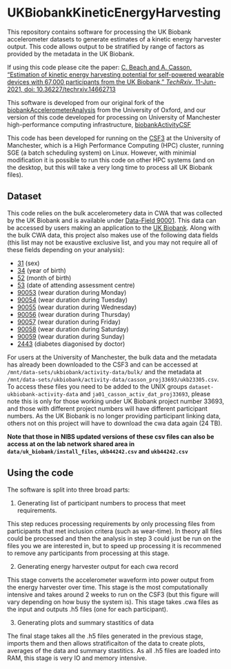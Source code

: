 # UKBiobankKineticEnergyHarvesting
This repository contains software for processing the UK Biobank accelerometer datasets to generate estimates of a kinetic energy harvester output. This code allows output to be stratified by range of factors as provided by the metadata in the UK Biobank.

If using this code please cite the paper:
[C. Beach and A. Casson, “Estimation of kinetic energy harvesting potential for self-powered wearable devices with 67,000 participants from the UK Biobank,” *TechRxiv*, 11-Jun-2021, doi: 10.36227/techrxiv.14662713](https://doi.org/10.36227/techrxiv.14662713)

This software is developed from our original fork of the [biobankAccelerometerAnalysis](https://github.com/activityMonitoring/biobankAccelerometerAnalysis) from the University of Oxford, and our version of this code developed for processing on University of Manchester high-performance computing infrastructure, [biobankActivityCSF](https://github.com/CASSON-LAB/BiobankActivityCSF)

This code has been developed for running on the [CSF3](http://ri.itservices.manchester.ac.uk/csf3/) at the University of Manchester, which is a High Performance Computing (HPC) cluster, running SGE (a batch scheduling system) on Linux. However, with minimial modification it is possible to run this code on other HPC systems (and on the desktop, but this will take a very long time to process all UK Biobank files).

## Dataset
This code relies on the bulk accelerometery data in CWA that was collected by the UK Biobank and is available under [Data-Field 90001](https://biobank.ctsu.ox.ac.uk/crystal/field.cgi?id=90001). This data can be accessed by users making an application to the [UK Biobank](http://www.ukbiobank.ac.uk/using-the-resource/). Along with the bulk CWA data, this project also makes use of the following data fields (this list may not be exaustive exclusive list, and you may not require all of these fields depending on your analysis):
 - [31](https://biobank.ctsu.ox.ac.uk/crystal/field.cgi?id=31) (sex)
 - [34](https://biobank.ctsu.ox.ac.uk/crystal/field.cgi?id=34) (year of birth)
 - [52](https://biobank.ctsu.ox.ac.uk/crystal/field.cgi?id=52) (month of birth)
 - [53](https://biobank.ctsu.ox.ac.uk/crystal/field.cgi?id=53) (date of attending assessment centre)
 - [90053](https://biobank.ctsu.ox.ac.uk/crystal/field.cgi?id=90053) (wear duration during Monday)
 - [90054](https://biobank.ctsu.ox.ac.uk/crystal/field.cgi?id=90054) (wear duration during Tuesday)
 - [90055](https://biobank.ctsu.ox.ac.uk/crystal/field.cgi?id=90055) (wear duration during Wednesday)
 - [90056](https://biobank.ctsu.ox.ac.uk/crystal/field.cgi?id=90056) (wear duration during Thursday)
 - [90057](https://biobank.ctsu.ox.ac.uk/crystal/field.cgi?id=90057) (wear duration during Friday)
 - [90058](https://biobank.ctsu.ox.ac.uk/crystal/field.cgi?id=90058) (wear duration during Saturday)
 - [90059](https://biobank.ctsu.ox.ac.uk/crystal/field.cgi?id=90059) (wear duration during Sunday)
 - [2443](https://biobank.ctsu.ox.ac.uk/crystal/field.cgi?id=2443) (diabetes diagonised by doctor)

For users at the University of Manchester, the bulk data and the metadata has already been downloaded to the CSF3 and can be accessed at `/mnt/data-sets/ukbiobank/activity-data/bulk/` and the metadata at `/mnt/data-sets/ukbiobank/activity-data/casson_proj33693/ukb23305.csv`. To access these files you need to be added to the UNIX groups `dataset-ukbiobank-activity-data` and `ja01_casson_activ_dat_proj33693`, please note this is only for those working under UK Biobank project number 33693, and those with different project numbers will have different participant numbers. As the UK Biobank is no longer providing participant linking data, others not on this project will have to download the cwa data again (24 TB).

**Note that those in NIBS updated versions of these csv files can also be access at on the lab network shared area in `data/uk_biobank/install_files`, `ukb44242.csv` and `ukb44242.csv`**

## Using the code
The software is split into three broad parts:
1. Generating list of participant numbers to process that meet requirements. 
  
  This step reduces processing requirements by only processing files from participants that met inclusion critera (such as wear-time). In theory all files could be processed and then the analysis in step 3 could just be run on the files you we are interested in, but to speed up processing it is recommened to remove any participants from processing at this stage.
  
2. Generating energy harvester output for each cwa record
  
  This stage converts the accelerometer waveform into power output from the energy harvester over time. This stage is the most computationally intensive and takes around 2 weeks to run on the CSF3 (but this figure will vary depending on how busy the system is). This stage takes .cwa files as the input and outputs .h5 files (one for each participant).
 
3. Generating plots and summary stastitics of data

  The final stage takes all the .h5 files generated in the previous stage, imports them and then allows stratificaiton of the data to create plots, averages of the data and summary stastitics. As all .h5 files are loaded into RAM, this stage is very IO and memory intensive.
  
